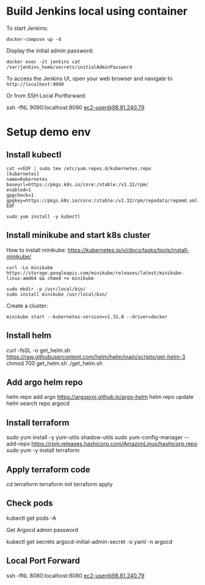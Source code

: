 # Build Jenkins local using container

To start Jenkins:

```
docker-compose up -d
```

Display the initial admin password:

```
docker exec -it jenkins cat /var/jenkins_home/secrets/initialAdminPassword
```

To access the Jenkins UI, open your web browser and navigate to `http://localhost:9090`

Or from SSH Local Portforward: 

ssh -fNL 9090:localhost:9090 ec2-user@98.81.240.79

# Setup demo env

## Install kubectl

```
cat <<EOF | sudo tee /etc/yum.repos.d/kubernetes.repo
[kubernetes]
name=Kubernetes
baseurl=https://pkgs.k8s.io/core:/stable:/v1.32/rpm/
enabled=1
gpgcheck=1
gpgkey=https://pkgs.k8s.io/core:/stable:/v1.32/rpm/repodata/repomd.xml.key
EOF

sudo yum install -y kubectl
```

## Install minikube and start k8s cluster

How to install minikube: https://kubernetes.io/vi/docs/tasks/tools/install-minikube/

```
curl -Lo minikube https://storage.googleapis.com/minikube/releases/latest/minikube-linux-amd64 && chmod +x minikube

sudo mkdir -p /usr/local/bin/
sudo install minikube /usr/local/bin/
```

Create a cluster:

```
minikube start --kubernetes-version=v1.31.0 --driver=docker
```

## Install helm

curl -fsSL -o get_helm.sh https://raw.githubusercontent.com/helm/helm/main/scripts/get-helm-3
chmod 700 get_helm.sh
./get_helm.sh


## Add argo helm repo 

helm repo add argo https://argoproj.github.io/argo-helm
helm repo update
helm search repo argocd

## Install terraform

sudo yum install -y yum-utils shadow-utils
sudo yum-config-manager --add-repo https://rpm.releases.hashicorp.com/AmazonLinux/hashicorp.repo
sudo yum -y install terraform

## Apply terraform code

cd terraform
terraform init
terraform apply

## Check pods

kubectl get pods -A

Get Argocd admin password

kubectl get secrets argocd-initial-admin-secret -o yaml -n argocd

## Local Port Forward

ssh -fNL 8080:localhost:8080 ec2-user@98.81.240.79

